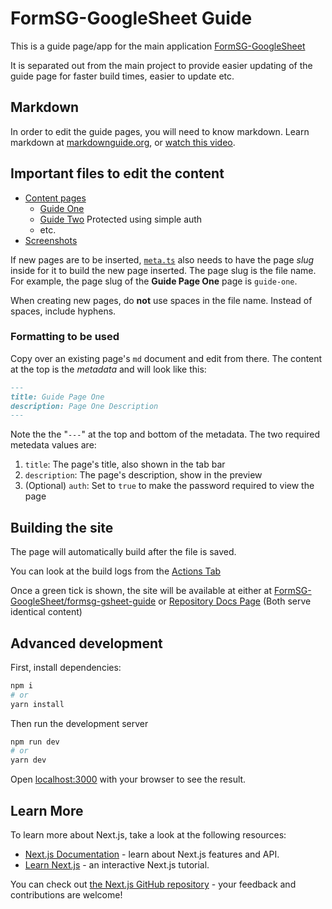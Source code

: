 # FormSG-GoogleSheet Guide

This is a guide page/app for the main application [FormSG-GoogleSheet](https://sub.mainProjectUrl/)

It is separated out from the main project to provide easier updating of the guide page for faster build times, easier to update etc.

## Markdown

In order to edit the guide pages, you will need to know markdown. Learn markdown at [markdownguide.org](https://www.markdownguide.org/), or [watch this video](https://www.youtube.com/watch?v=HUBNt18RFbo).

## Important files to edit the content

- [Content pages](content/index.md)
  - [Guide One](content/guide-one.md)
  - [Guide Two](content/guide-two.md) Protected using simple auth
  - etc.
- [Screenshots](public/screenshots)

If new pages are to be inserted, [`meta.ts`](content/meta.ts) also needs to have the page _slug_ inside for it to build the new page inserted. The page slug is the file name. For example, the page slug of the **Guide Page One** page is `guide-one`.

When creating new pages, do **not** use spaces in the file name. Instead of spaces, include hyphens.

### Formatting to be used

Copy over an existing page's `md` document and edit from there. The content at the top is the _metadata_ and will look like this:

```md
---
title: Guide Page One
description: Page One Description
---
```

Note the the "`---`" at the top and bottom of the metadata. The two required metedata values are:

1. `title`: The page's title, also shown in the tab bar
2. `description`: The page's description, show in the preview
3. (Optional) `auth`: Set to `true` to make the password required to view the page

## Building the site

The page will automatically build after the file is saved.

You can look at the build logs from the [Actions Tab](https://github.com/HavenOfExcellence/formsg-gsheet-guide/actions)

Once a green tick is shown, the site will be available at either at [FormSG-GoogleSheet/formsg-gsheet-guide](formsg-gsheet.mainProjectUrl/formsg-gsheet-guide/) or [Repository Docs Page](https://havenofexcellence.github.io/formsg-gsheet-guide/) (Both serve identical content)

## Advanced development

First, install dependencies:

```bash
npm i
# or
yarn install
```

Then run the development server

```bash
npm run dev
# or
yarn dev
```

Open [localhost:3000](http://localhost:3000) with your browser to see the result.

## Learn More

To learn more about Next.js, take a look at the following resources:

- [Next.js Documentation](https://nextjs.org/docs) - learn about Next.js features and API.
- [Learn Next.js](https://nextjs.org/learn) - an interactive Next.js tutorial.

You can check out [the Next.js GitHub repository](https://github.com/vercel/next.js/) - your feedback and contributions are welcome!
